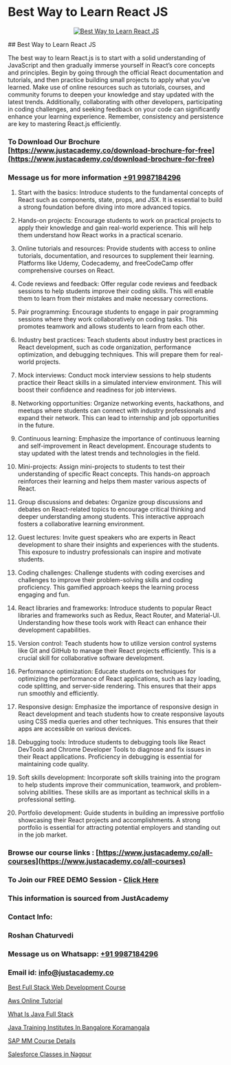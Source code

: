 # Best Way to Learn React JS

<p align="center">
  <a href="https://justacademy.co/course-detail/react-js-training">
    <img src="https://justacademy.co/storage2/course_image/1676636938_course_image.webp" alt="Best Way to Learn React JS">
  </a>
</p>
## Best Way to Learn React JS

The best way to learn React.js is to start with a solid understanding of JavaScript and then gradually immerse yourself in React’s core concepts and principles. Begin by going through the official React documentation and tutorials, and then practice building small projects to apply what you’ve learned. Make use of online resources such as tutorials, courses, and community forums to deepen your knowledge and stay updated with the latest trends. Additionally, collaborating with other developers, participating in coding challenges, and seeking feedback on your code can significantly enhance your learning experience. Remember, consistency and persistence are key to mastering React.js efficiently.
### To Download Our Brochure [https://www.justacademy.co/download-brochure-for-free](https://www.justacademy.co/download-brochure-for-free)
### Message us for more information [+91 9987184296](https://api.whatsapp.com/send?phone=919987184296)
1) Start with the basics:
Introduce students to the fundamental concepts of React such as components, state, props, and JSX. It is essential to build a strong foundation before diving into more advanced topics.

2) Hands-on projects:
Encourage students to work on practical projects to apply their knowledge and gain real-world experience. This will help them understand how React works in a practical scenario.

3) Online tutorials and resources:
Provide students with access to online tutorials, documentation, and resources to supplement their learning. Platforms like Udemy, Codecademy, and freeCodeCamp offer comprehensive courses on React.

4) Code reviews and feedback:
Offer regular code reviews and feedback sessions to help students improve their coding skills. This will enable them to learn from their mistakes and make necessary corrections.

5) Pair programming:
Encourage students to engage in pair programming sessions where they work collaboratively on coding tasks. This promotes teamwork and allows students to learn from each other.

6) Industry best practices:
Teach students about industry best practices in React development, such as code organization, performance optimization, and debugging techniques. This will prepare them for real-world projects.

7) Mock interviews:
Conduct mock interview sessions to help students practice their React skills in a simulated interview environment. This will boost their confidence and readiness for job interviews.

8) Networking opportunities:
Organize networking events, hackathons, and meetups where students can connect with industry professionals and expand their network. This can lead to internship and job opportunities in the future.

9) Continuous learning:
Emphasize the importance of continuous learning and self-improvement in React development. Encourage students to stay updated with the latest trends and technologies in the field.

10) Mini-projects:
Assign mini-projects to students to test their understanding of specific React concepts. This hands-on approach reinforces their learning and helps them master various aspects of React.

11) Group discussions and debates:
Organize group discussions and debates on React-related topics to encourage critical thinking and deeper understanding among students. This interactive approach fosters a collaborative learning environment.

12) Guest lectures:
Invite guest speakers who are experts in React development to share their insights and experiences with the students. This exposure to industry professionals can inspire and motivate students.

13) Coding challenges:
Challenge students with coding exercises and challenges to improve their problem-solving skills and coding proficiency. This gamified approach keeps the learning process engaging and fun.

14) React libraries and frameworks:
Introduce students to popular React libraries and frameworks such as Redux, React Router, and Material-UI. Understanding how these tools work with React can enhance their development capabilities.

15) Version control:
Teach students how to utilize version control systems like Git and GitHub to manage their React projects efficiently. This is a crucial skill for collaborative software development.

16) Performance optimization:
Educate students on techniques for optimizing the performance of React applications, such as lazy loading, code splitting, and server-side rendering. This ensures that their apps run smoothly and efficiently.

17) Responsive design:
Emphasize the importance of responsive design in React development and teach students how to create responsive layouts using CSS media queries and other techniques. This ensures that their apps are accessible on various devices.

18) Debugging tools:
Introduce students to debugging tools like React DevTools and Chrome Developer Tools to diagnose and fix issues in their React applications. Proficiency in debugging is essential for maintaining code quality.

19) Soft skills development:
Incorporate soft skills training into the program to help students improve their communication, teamwork, and problem-solving abilities. These skills are as important as technical skills in a professional setting.

20) Portfolio development:
Guide students in building an impressive portfolio showcasing their React projects and accomplishments. A strong portfolio is essential for attracting potential employers and standing out in the job market.

### Browse our course links : [https://www.justacademy.co/all-courses](https://www.justacademy.co/all-courses) 
### To Join our FREE DEMO Session - [Click Here](https://www.justacademy.co/register-for-course-demo)


### This information is sourced from JustAcademy
### Contact Info:
### Roshan Chaturvedi
### Message us on Whatsapp: [+91 9987184296](https://api.whatsapp.com/send?phone=919987184296)
### Email id: [info@justacademy.co](mailto:info@justacademy.co)
                
[Best Full Stack Web Development Course](https://www.linkedin.com/pulse/best-full-stack-web-development-course-justacademy-chennai-g82bc?trackingId=gfvHUQpVVHcubWZnL49GaQ%3D%3D&lipi=urn%3Ali%3Apage%3Ad_flagship3_company_admin%3B1CN8b2GFRWqxwCPWd5SbXw%3D%3D)

[Aws Online Tutorial](https://www.linkedin.com/pulse/aws-online-tutorial-justacademy-ahmedabad-dcy3e?trackingId=bQuigslFUDx4mIprbCzfxw%3D%3D&lipi=urn%3Ali%3Apage%3Ad_flagship3_company_admin%3BgDkJO5giR6GYKSrzSn7zAw%3D%3D)

[What Is Java Full Stack](https://medium.com/@akanshapatil/what-is-java-full-stack-073ce014ee99)

[Java Training Institutes In Bangalore Koramangala](https://medium.com/@negishivu99/java-training-institutes-in-bangalore-koramangala-8a0e7d24df33)

[SAP MM Course Details](https://justacademyin.github.io/Articles/SAP-MM-Course-Details)

[Salesforce Classes in Nagpur](https://justacademyin.github.io/justacademy/salesforce-classes-in-nagpur)

